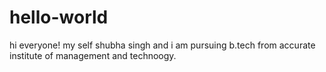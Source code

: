 # hello-world
hi everyone!
my self shubha singh and i am pursuing b.tech from accurate institute of management and technoogy.
